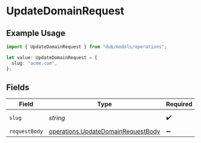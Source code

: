 # UpdateDomainRequest

## Example Usage

```typescript
import { UpdateDomainRequest } from "dub/models/operations";

let value: UpdateDomainRequest = {
  slug: "acme.com",
};
```

## Fields

| Field                                                                                    | Type                                                                                     | Required                                                                                 | Description                                                                              | Example                                                                                  |
| ---------------------------------------------------------------------------------------- | ---------------------------------------------------------------------------------------- | ---------------------------------------------------------------------------------------- | ---------------------------------------------------------------------------------------- | ---------------------------------------------------------------------------------------- |
| `slug`                                                                                   | *string*                                                                                 | :heavy_check_mark:                                                                       | The domain name.                                                                         | acme.com                                                                                 |
| `requestBody`                                                                            | [operations.UpdateDomainRequestBody](../../models/operations/updatedomainrequestbody.md) | :heavy_minus_sign:                                                                       | N/A                                                                                      |                                                                                          |